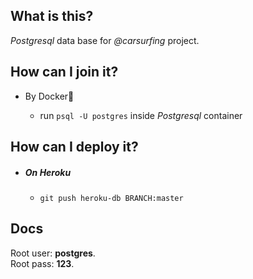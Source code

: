 ## What is this?   

*Postgresql* data base for *@carsurfing* project.

## How can I join it?

 * By Docker🐋
    
    * run `psql -U postgres` inside *Postgresql* container

## How can I deploy it?

 * ##### On *Heroku*

    - `git push heroku-db BRANCH:master`


## Docs

Root user: **postgres**.    
Root pass: **123**.
